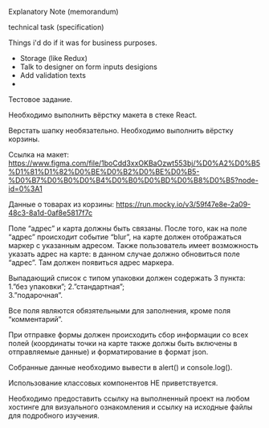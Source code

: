 Explanatory Note (memorandum)

technical task (specification)



Things i'd do if it was for business purposes.

- Storage (like Redux)
- Talk to designer on form inputs desigions
- Add validation texts
- 


Тестовое задание.

Необходимо выполнить вёрстку макета в стеке React.

Верстать шапку необязательно. Необходимо выполнить вёрстку корзины.

Ссылка на макет: https://www.figma.com/file/1boCdd3xxOKBaOzwt553bj/%D0%A2%D0%B5%D1%81%D1%82%D0%BE%D0%B2%D0%BE%D0%B5-%D0%B7%D0%B0%D0%B4%D0%B0%D0%BD%D0%B8%D0%B5?node-id=0%3A1

Данные о товарах из корзины: https://run.mocky.io/v3/59f47e8e-2a09-48c3-8a1d-0af8e5817f7c

Поле “адрес” и карта должны быть связаны. После того, как на поле “адрес” происходит событие “blur”,  на карте должен отображаться маркер с указанным адресом.
Также пользователь имеет возможность указать адрес на карте: в данном случае должно обновиться поле “адрес”. Там должен появиться адрес маркера.

Выпадающий список с типом упаковки должен содержать 3 пункта: 
1.”без упаковки”;
2.”стандартная”;  
3.”подарочная”.

Все  поля являются обязятельными для заполнения, кроме поля “комментарий”.

   При отправке формы должен происходить сбор информации со всех полей (координаты точки на карте также должы быть включены в отправляемые данные) и форматирование в формат json.

   Собранные данные необходимо вывести в alert()  и console.log().

Использование классовых компонентов НЕ приветствуется.

   Необходимо предоставить ссылку на выполненный проект на любом хостинге для визуального ознакомления и ссылку на исходные файлы для подробного изучения.
